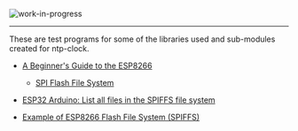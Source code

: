 <!--
Maintainer:   jeffskinnerbox@yahoo.com / www.jeffskinnerbox.me
Version:      0.4.0
-->

![work-in-progress](http://worktrade.eu/img/uc.gif "These materials require additional work and are not ready for general use.")

---

These are test programs for some of the libraries used and sub-modules created for ntp-clock.

* [A Beginner's Guide to the ESP8266](https://tttapa.github.io/ESP8266/Chap01%20-%20ESP8266.html)
    * [SPI Flash File System](https://tttapa.github.io/ESP8266/Chap11%20-%20SPIFFS.html)

* [ESP32 Arduino: List all files in the SPIFFS file system](https://techtutorialsx.com/2019/02/23/esp32-arduino-list-all-files-in-the-spiffs-file-system/)
* [Example of ESP8266 Flash File System (SPIFFS)](https://circuits4you.com/2018/01/31/example-of-esp8266-flash-file-system-spiffs/)

